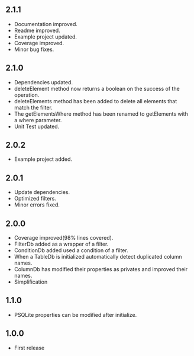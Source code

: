 ## 2.1.1
* Documentation improved.
* Readme improved.
* Example project updated.
* Coverage improved.
* Minor bug fixes.

## 2.1.0
* Dependencies updated. 
* deleteElement method now returns a boolean on the success of the operation.
* deleteElements method has been added to delete all elements that match the filter.
* The getElementsWhere method has been renamed to getElements with a where parameter.
* Unit Test updated.

## 2.0.2
* Example project added.

## 2.0.1
* Update dependencies.
* Optimized filters.
* Minor errors fixed.

## 2.0.0
* Coverage improved(98% lines covered).
* FilterDb added as a wrapper of a filter.
* ConditionDb added used a condition of a filter.
* When a TableDb is initialized automatically detect duplicated column names.
* ColumnDb has modified their properties as privates and improved their names.
* Simplification 

## 1.1.0
* PSQLite properties can be modified after initialize.

## 1.0.0
* First release
